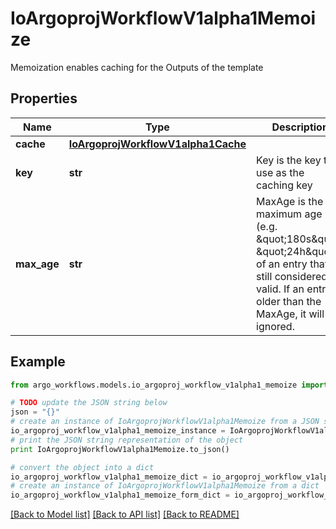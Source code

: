 # IoArgoprojWorkflowV1alpha1Memoize

Memoization enables caching for the Outputs of the template

## Properties

Name | Type | Description | Notes
------------ | ------------- | ------------- | -------------
**cache** | [**IoArgoprojWorkflowV1alpha1Cache**](IoArgoprojWorkflowV1alpha1Cache.md) |  | 
**key** | **str** | Key is the key to use as the caching key | 
**max_age** | **str** | MaxAge is the maximum age (e.g. \&quot;180s\&quot;, \&quot;24h\&quot;) of an entry that is still considered valid. If an entry is older than the MaxAge, it will be ignored. | 

## Example

```python
from argo_workflows.models.io_argoproj_workflow_v1alpha1_memoize import IoArgoprojWorkflowV1alpha1Memoize

# TODO update the JSON string below
json = "{}"
# create an instance of IoArgoprojWorkflowV1alpha1Memoize from a JSON string
io_argoproj_workflow_v1alpha1_memoize_instance = IoArgoprojWorkflowV1alpha1Memoize.from_json(json)
# print the JSON string representation of the object
print IoArgoprojWorkflowV1alpha1Memoize.to_json()

# convert the object into a dict
io_argoproj_workflow_v1alpha1_memoize_dict = io_argoproj_workflow_v1alpha1_memoize_instance.to_dict()
# create an instance of IoArgoprojWorkflowV1alpha1Memoize from a dict
io_argoproj_workflow_v1alpha1_memoize_form_dict = io_argoproj_workflow_v1alpha1_memoize.from_dict(io_argoproj_workflow_v1alpha1_memoize_dict)
```
[[Back to Model list]](../README.md#documentation-for-models) [[Back to API list]](../README.md#documentation-for-api-endpoints) [[Back to README]](../README.md)


